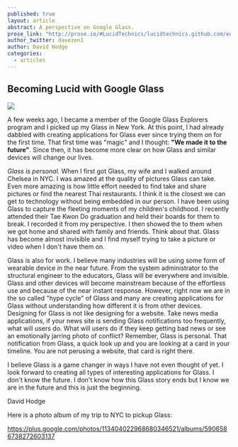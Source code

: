 ```yaml
---
published: true
layout: article
abstract: A perspective on Google Glass.
prose_link: "http://prose.io/#LucidTechnics/lucidtechnics.github.com/edit/master/_posts/articles/2013-08-14-Becoming-Lucid-with-Glass.md"
author_twitter: davezen1
author: David Hodge
categories: 
  - articles
---
```


## Becoming Lucid with Google Glass

![](/http://www.ultraimg.com/images/j4MYI.jpg)

A few weeks ago, I became a member of the Google Glass Explorers program and I picked up my Glass in New York.  At this point, I had already dabbled with creating applications for Glass ever since trying them on for the first time.  That first time was "magic" and I thought: **"We made it to the future"**.  Since then, it has become more clear on how Glass and similar devices will change our lives.

_Glass is personal._  When I first got Glass, my wife and I walked around Chelsea in NYC.  I was amazed at the quality of pictures Glass can take. Even more amazing is how little effort needed to find take and share pictures or find the nearest Thai restaurants. I think it is the closest we can get to technology without being embedded in our person.  I have been using Glass to capture the fleeting moments of my children's childhood. I recently attended their Tae Kwon Do graduation and held their boards for them to break.  I recorded it from my perspective.  I then showed the to them when we got home and shared with family and friends. Think about that.  Glass has become almost invisible and I find myself trying to take a picture or video when I don't have them on.

Glass is also for work.  I believe many industries will be using some form of wearable device in the near future.  From the system administrator to the structural engineer to the educators, Glass will be everywhere and invisible. Glass and other devices will become mainstream because of the effortless use and because of the near  instant response.  However, right now we are in the so called "hype cycle" of Glass and many are creating applications for Glass without understanding how different it is from other devices.  Designing for Glass is not like designing for a website.  Take news media applications, if your news site is sending Glass notifications too frequently, what will users do.  What will users do if they keep getting bad news or see an emotionally jarring photo of conflict?  Remember, Glass is personal. That notification from Glass, a quick look up and you are looking at a card in your timeline.  You are not perusing a website, that card is right there.

I believe Glass is a game changer in ways I have not even thought of yet.  I look forward to creating all types of interesting applications for Glass.  I don't know the future.  I don't know how this Glass story ends but I know we are in the future and this is just the beginning. 

David Hodge

Here is a photo album of my trip to NYC to pickup Glass:

https://plus.google.com/photos/113404022968680346521/albums/5906586738272603137